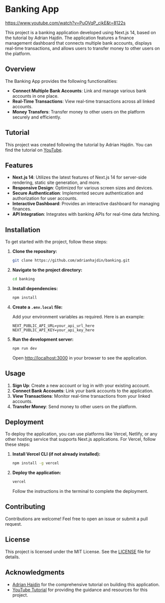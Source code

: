 # Banking App

https://www.youtube.com/watch?v=PuOVqP_cjkE&t=8122s

This project is a banking application developed using Next.js 14, based on the tutorial by Adrian Hajdin. The application features a finance management dashboard that connects multiple bank accounts, displays real-time transactions, and allows users to transfer money to other users on the platform.

## Overview

The Banking App provides the following functionalities:

- **Connect Multiple Bank Accounts**: Link and manage various bank accounts in one place.
- **Real-Time Transactions**: View real-time transactions across all linked accounts.
- **Money Transfers**: Transfer money to other users on the platform securely and efficiently.

## Tutorial

This project was created following the tutorial by Adrian Hajdin. You can find the tutorial on [YouTube](https://www.youtube.com/watch?v=PuOVqP_cjkE).

## Features

- **Next.js 14**: Utilizes the latest features of Next.js 14 for server-side rendering, static site generation, and more.
- **Responsive Design**: Optimized for various screen sizes and devices.
- **Secure Authentication**: Implemented secure authentication and authorization for user accounts.
- **Interactive Dashboard**: Provides an interactive dashboard for managing finances.
- **API Integration**: Integrates with banking APIs for real-time data fetching.

## Installation

To get started with the project, follow these steps:

1. **Clone the repository:**

    ```bash
    git clone https://github.com/adrianhajdin/banking.git
    ```

2. **Navigate to the project directory:**

    ```bash
    cd banking
    ```

3. **Install dependencies:**

    ```bash
    npm install
    ```

4. **Create a `.env.local` file:**

    Add your environment variables as required. Here is an example:

    ```plaintext
    NEXT_PUBLIC_API_URL=your_api_url_here
    NEXT_PUBLIC_API_KEY=your_api_key_here
    ```

5. **Run the development server:**

    ```bash
    npm run dev
    ```

    Open [http://localhost:3000](http://localhost:3000) in your browser to see the application.

## Usage

1. **Sign Up**: Create a new account or log in with your existing account.
2. **Connect Bank Accounts**: Link your bank accounts to the application.
3. **View Transactions**: Monitor real-time transactions from your linked accounts.
4. **Transfer Money**: Send money to other users on the platform.

## Deployment

To deploy the application, you can use platforms like Vercel, Netlify, or any other hosting service that supports Next.js applications. For Vercel, follow these steps:

1. **Install Vercel CLI (if not already installed):**

    ```bash
    npm install -g vercel
    ```

2. **Deploy the application:**

    ```bash
    vercel
    ```

    Follow the instructions in the terminal to complete the deployment.

## Contributing

Contributions are welcome! Feel free to open an issue or submit a pull request.

## License

This project is licensed under the MIT License. See the [LICENSE](LICENSE) file for details.

## Acknowledgments

- [Adrian Hajdin](https://github.com/adrianhajdin) for the comprehensive tutorial on building this application.
- [YouTube Tutorial](https://www.youtube.com/watch?v=PuOVqP_cjkE) for providing the guidance and resources for this project.
